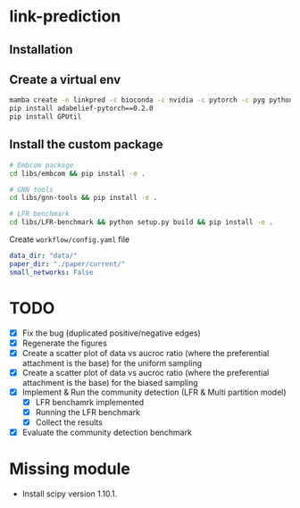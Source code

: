 # link-prediction

## Installation

## Create a virtual env

```bash
mamba create -n linkpred -c bioconda -c nvidia -c pytorch -c pyg python=3.11 cuda-version=12.1 pytorch torchvision torchaudio pytorch-cuda=12.1 snakemake graph-tool scikit-learn numpy==1.23.5 numba scipy==1.10.1 pandas polars networkx seaborn matplotlib gensim ipykernel tqdm black faiss-gpu pyg pytorch-sparse python-igraph -y
pip install adabelief-pytorch==0.2.0
pip install GPUtil
```

## Install the custom package

```bash
# Embcom package
cd libs/embcom && pip install -e .

# GNN tools
cd libs/gnn-tools && pip install -e .

# LFR benchmark
cd libs/LFR-benchmark && python setup.py build && pip install -e .
```

Create `workflow/config.yaml` file
```config.yaml
data_dir: "data/"
paper_dir: "./paper/current/"
small_networks: False
```

# TODO

- [x] Fix the bug (duplicated positive/negative edges)
- [x] Regenerate the figures
- [x] Create a scatter plot of data vs aucroc ratio (where the preferential attachment is the base) for the uniform sampling
- [x] Create a scatter plot of data vs aucroc ratio (where the preferential attachment is the base) for the biased sampling
- [x] Implement & Run the community detection (LFR & Multi partition model)
  - [x] LFR benchamrk implemented
  - [x] Running the LFR benchmark
  - [x] Collect the results
- [x] Evaluate the community detection benchmark

# Missing module


- Install scipy version 1.10.1.


